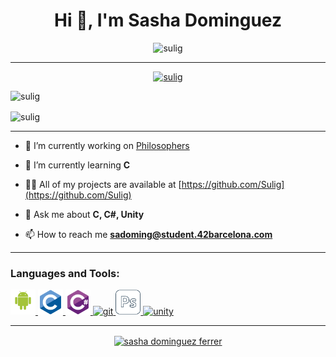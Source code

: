<h1 align="center">Hi 👋, I'm Sasha Dominguez</h1>

<p align="center"> <img src="https://komarev.com/ghpvc/?username=sulig&label=Profile%20views&color=0e75b6&style=flat" alt="sulig" /> </p>

***

<p align="center"> <a href="https://github.com/ryo-ma/github-profile-trophy"><img src="https://github-profile-trophy.vercel.app/?username=sulig" alt="sulig" /></a> </p>
<p>&nbsp;<img align="left" src="https://github-readme-stats.vercel.app/api?username=sulig&show_icons=true&locale=en" alt="sulig" /></p>
<p><img align="center" src="https://github-readme-stats.vercel.app/api/top-langs?username=sulig&show_icons=true&locale=en&layout=compact" alt="sulig" /></p>

***

- 🔭 I’m currently working on [Philosophers](https://github.com/Sulig/Philosophers)

- 🌱 I’m currently learning **C**

- 👨‍💻 All of my projects are available at [https://github.com/Sulig](https://github.com/Sulig)

- 💬 Ask me about **C, C#, Unity**

- 📫 How to reach me **sadoming@student.42barcelona.com**

***

<h3 align="left">Languages and Tools:</h3>
<p align="left"> <a href="https://developer.android.com" target="_blank" rel="noreferrer"> <img src="https://raw.githubusercontent.com/devicons/devicon/master/icons/android/android-original-wordmark.svg" alt="android" width="40" height="40"/> </a> <a href="https://www.cprogramming.com/" target="_blank" rel="noreferrer"> <img src="https://raw.githubusercontent.com/devicons/devicon/master/icons/c/c-original.svg" alt="c" width="40" height="40"/> </a> <a href="https://www.w3schools.com/cs/" target="_blank" rel="noreferrer"> <img src="https://raw.githubusercontent.com/devicons/devicon/master/icons/csharp/csharp-original.svg" alt="csharp" width="40" height="40"/> </a> <a href="https://git-scm.com/" target="_blank" rel="noreferrer"> <img src="https://www.vectorlogo.zone/logos/git-scm/git-scm-icon.svg" alt="git" width="40" height="40"/> </a> <a href="https://www.photoshop.com/en" target="_blank" rel="noreferrer"> <img src="https://raw.githubusercontent.com/devicons/devicon/master/icons/photoshop/photoshop-line.svg" alt="photoshop" width="40" height="40"/> </a> <a href="https://unity.com/" target="_blank" rel="noreferrer"> <img src="https://www.vectorlogo.zone/logos/unity3d/unity3d-icon.svg" alt="unity" width="40" height="40"/> </a> </p>

***
<p align="center">
<a href="https://linkedin.com/in/sasha-dominguez-ferrer-8812a2207" target="blank"><img align="center" src="https://raw.githubusercontent.com/rahuldkjain/github-profile-readme-generator/master/src/images/icons/Social/linked-in-alt.svg" alt="sasha dominguez ferrer" height="30" width="40" /></a>
</p>
